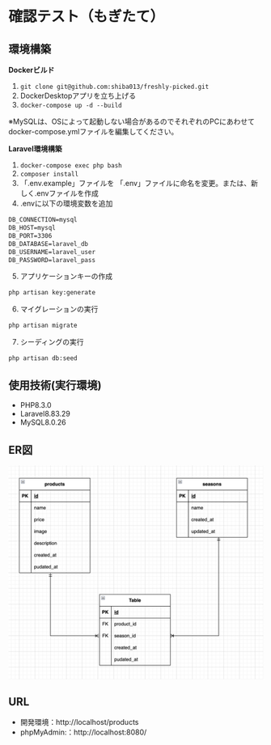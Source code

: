# 確認テスト（もぎたて）

## 環境構築
**Dockerビルド**
1. `git clone git@github.com:shiba013/freshly-picked.git`
2. DockerDesktopアプリを立ち上げる
3. `docker-compose up -d --build`

※MySQLは、OSによって起動しない場合があるのでそれぞれのPCにあわせてdocker-compose.ymlファイルを編集してください。

**Laravel環境構築**
1. `docker-compose exec php bash`
2. `composer install`
3. 「.env.example」ファイルを 「.env」ファイルに命名を変更。または、新しく.envファイルを作成
4. .envに以下の環境変数を追加
``` text
DB_CONNECTION=mysql
DB_HOST=mysql
DB_PORT=3306
DB_DATABASE=laravel_db
DB_USERNAME=laravel_user
DB_PASSWORD=laravel_pass
```
5. アプリケーションキーの作成
``` bash
php artisan key:generate
```

6. マイグレーションの実行
``` bash
php artisan migrate
```

7. シーディングの実行
``` bash
php artisan db:seed
```
## 使用技術(実行環境)
- PHP8.3.0
- Laravel8.83.29
- MySQL8.0.26

## ER図
![alt](er.png)

## URL
- 開発環境：http://localhost/products
- phpMyAdmin:：http://localhost:8080/